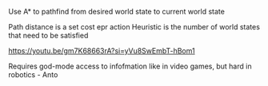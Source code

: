 
Use A* to pathfind from desired world state to current world state

Path distance is a set cost epr action
Heuristic is the number of world states that need to be satisfied

https://youtu.be/gm7K68663rA?si=yVu8SwEmbT-hBom1

Requires god-mode access to infofmation like in video games, but hard in robotics - Anto